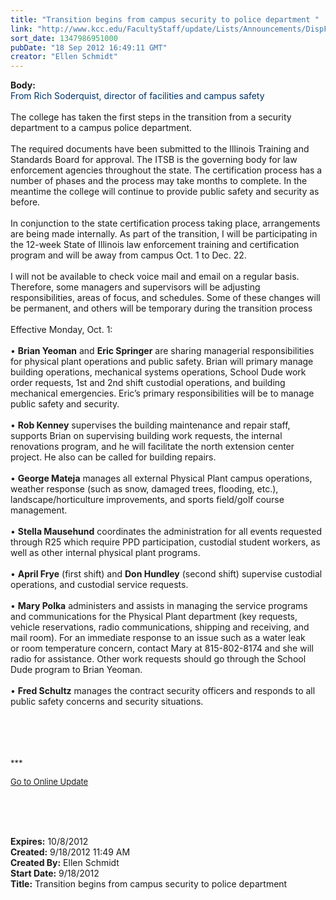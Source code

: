 ```yaml
---
title: "Transition begins from campus security to police department "
link: "http://www.kcc.edu/FacultyStaff/update/Lists/Announcements/DispForm.aspx?ID=826"
sort_date: 1347986951000
pubDate: "18 Sep 2012 16:49:11 GMT"
creator: "Ellen Schmidt"
---
```


<div><b>Body:</b> <div class="ExternalClass6F5525B9F28848F6AA14EBA00AFADAD2">
<div><font color="#003366">From Rich Soderquist, director of facilities and campus safety</font></div>
<div><br />The college has taken the first steps in the transition from a security department to a campus police department. </div>
<div> </div>
<div>The required documents have been submitted to the Illinois Training and Standards Board for approval. The ITSB is the governing body for law enforcement agencies throughout the state. The certification process has a number of phases and the process may take months to complete. In the meantime the college will continue to provide public safety and security as before.</div>
<div><br />In conjunction to the state certification process taking place, arrangements are being made internally. As part of the transition, I will be participating in the 12-week State of Illinois law enforcement training and certification program and will be away from campus Oct. 1 to Dec. 22. </div>
<div> </div>
<div>I will not be available to check voice mail and email on a regular basis. Therefore, some managers and supervisors will be adjusting responsibilities, areas of focus, and schedules. Some of these changes will be permanent, and others will be temporary during the transition process</div>
<div><br />Effective Monday, Oct. 1:</div>
<div> </div>
<div>• <strong>Brian Yeoman</strong> and <strong>Eric Springer</strong> are sharing managerial responsibilities for physical plant operations and public safety. Brian will primary manage building operations, mechanical systems operations, School Dude work order requests, 1st and 2nd shift custodial operations, and building mechanical emergencies. Eric’s primary responsibilities will be to manage public safety and security.</div>
<div><br />• <strong>Rob Kenney</strong> supervises the building maintenance and repair staff, supports Brian on supervising building work requests, the internal renovations program, and he will facilitate the north extension center project. He also can be called for building repairs.</div>
<div><br />• <strong>George Mateja</strong> manages all external Physical Plant campus operations, weather response (such as snow, damaged trees, flooding, etc.), landscape/horticulture improvements, and sports field/golf course management. </div>
<div><br />• <strong>Stella Mausehund</strong> coordinates the administration for all events requested through R25 which require PPD participation, custodial student workers, as well as other internal physical plant programs.</div>
<div><br />• <strong>April Frye</strong> (first shift) and <strong>Don Hundley</strong> (second shift) supervise custodial operations, and custodial service requests.</div>
<div><br />• <strong>Mary Polka</strong> administers and assists in managing the service programs and communications for the Physical Plant department (key requests, vehicle reservations, radio communications, shipping and receiving, and mail room). For an immediate response to an issue such as a water leak or room temperature concern, contact Mary at 815-802-8174 and she will radio for assistance. Other work requests should go through the School Dude program to Brian Yeoman. </div>
<div><br />• <strong>Fred Schultz</strong> manages the contract security officers and responds to all public safety concerns and security situations.</div>
<div> </div>
<div> </div>
<div><font size="2"></font> </div>
<div><font size="2"></font> </div>
<div>
<div>
<p><font size="2">***</font></p>
<p><font size="2"><a href="/FacultyStaff/update/Pages/dailyupdate.aspx">Go to Online Update</a></font><font size="2"></font></p>
<p><font size="2"></font> </p></div></div>
<div><br /> </div></div></div>
<div><b>Expires:</b> 10/8/2012</div>
<div><b>Created:</b> 9/18/2012 11:49 AM</div>
<div><b>Created By:</b> Ellen Schmidt</div>
<div><b>Start Date:</b> 9/18/2012</div>
<div><b>Title:</b> Transition begins from campus security to police department </div>
